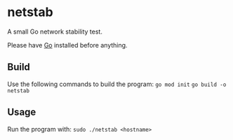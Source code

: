 # netstab

A small Go network stability test.

Please have [Go](https://golang.org) installed before anything.

## Build

Use the following commands to build the program:
```go mod init```
```go build -o netstab```

## Usage

Run the program with:
```sudo ./netstab <hostname>```
